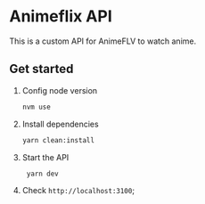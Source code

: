 # Animeflix API
This is a custom API for AnimeFLV to watch anime.

## Get started

1. Config node version

    ```bash
    nvm use
    ```

2. Install dependencies

   ```bash
   yarn clean:install
   ```

3. Start the API

   ```bash
    yarn dev
   ```

4. Check `http://localhost:3100`;